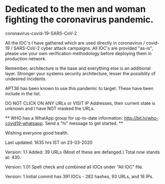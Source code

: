 # Dedicated to the men and woman fighting the coronavirus pandemic.

coronavirus-covid-19-SARS-CoV-2

All the IOC's I have gathered which are used directly in coronavirus / covid-19 / SARS-CoV-2 cyber attack campaigns. All IOC's are provided "as-is", please use your own verification methodology before deploying them in production network.

Remember, architecture is the base and everything else is an additional layer. Stronger your systems security architecture, lesser the possiblity of undesired incidents.

APT36 has been known to use this pandemic to target. These have been include in the list.

DO NOT CLICK  ON ANY URLs or VISIT IP Addresses, their current state is unknown and I have NOT masked the URLs.

** WHO has a WhatApp group for up-to-date information: http://bit.ly/who-covid19-whatsapp. Send a "hi" message to get started. **

Wishing everyone good health.


Last updated: 1635 hrs IST on 23-03-2020

Version: 1.1
Added: 39 URLs (Most of these are defanged.) Total now stands at: 430.

Version: 1.01
Spell check and combined all IOCs under "All IOC" file.

Version: 1
Initial commit has 391 IOCs - 282 hashes, 93 URLs, and 16 IPs.



